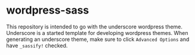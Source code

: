 # wordpress-sass
This repository is intended to go with the underscore wordpress theme. Underscore is a started template for developing wordpress themes.
When generating an underscore theme, make sure to click `Advanced Options` and have `_sassify!` checked.
